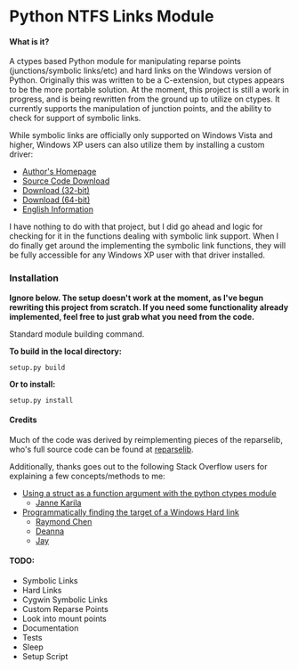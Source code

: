 Python NTFS Links Module
======================

#### What is it?

A ctypes based Python module for manipulating reparse points (junctions/symbolic links/etc) and hard links on the Windows version of Python. Originally this was written to be a C-extension, but ctypes appears to be the more portable solution. At the moment, this project is still a work in progress, and is being rewritten from the ground up to utilize on ctypes. It currently supports the manipulation of junction points, and the ability to check for support of symbolic links.

While symbolic links are officially only supported on Windows Vista and higher, Windows XP users can also utilize them by installing a custom driver:

* [Author's Homepage](http://homepage1.nifty.com/emk/)
* [Source Code Download](http://homepage1.nifty.com/emk/symlink-1.06-src.zip)
* [Download (32-bit)](http://homepage1.nifty.com/emk/symlink-1.06-x86.cab)
* [Download (64-bit)](http://homepage1.nifty.com/emk/symlink-1.06-x64.zip)
* [English Information](http://schinagl.priv.at/nt/hardlinkshellext/hardlinkshellext.html#symboliclinksforwindowsxp)

I have nothing to do with that project, but I did go ahead and logic for checking for it in the functions dealing with symbolic link support. When I do finally get around the implementing the symbolic link functions, they will be fully accessible for any Windows XP user with that driver installed.

### Installation

**Ignore below. The setup doesn't work at the moment, as I've begun rewriting this project from scratch. If you need some functionality already implemented, feel free to just grab what you need from the code.**

Standard module building command.

**To build in the local directory:**

	setup.py build

**Or to install:**

	setup.py install

#### Credits

Much of the code was derived by reimplementing pieces of the reparselib, who's full source code can be found at [reparselib](https://github.com/amdf/reparselib).

Additionally, thanks goes out to the following Stack Overflow users for explaining a few concepts/methods to me:
* [Using a struct as a function argument with the python ctypes module](http://stackoverflow.com/questions/8744246/using-a-struct-as-a-function-argument-with-the-python-ctypes-module)
	* [Janne Karila](http://stackoverflow.com/users/222914/janne-karila)
* [Programmatically finding the target of a Windows Hard link](http://stackoverflow.com/questions/10260676/programmatically-finding-the-target-of-a-windows-hard-link)
	* [Raymond Chen](http://stackoverflow.com/users/902497/raymond-chen)
 	* [Deanna](http://stackoverflow.com/users/588306/deanna)
 	* [Jay](http://stackoverflow.com/users/1510085/jay)

#### TODO:

* Symbolic Links
* Hard Links
* Cygwin Symbolic Links
* Custom Reparse Points
* Look into mount points
* Documentation
* Tests
* Sleep
* Setup Script